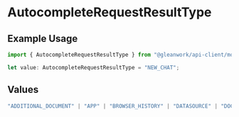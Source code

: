 # AutocompleteRequestResultType

## Example Usage

```typescript
import { AutocompleteRequestResultType } from "@gleanwork/api-client/models/components";

let value: AutocompleteRequestResultType = "NEW_CHAT";
```

## Values

```typescript
"ADDITIONAL_DOCUMENT" | "APP" | "BROWSER_HISTORY" | "DATASOURCE" | "DOCUMENT" | "ENTITY" | "GOLINK" | "HISTORY" | "NEW_CHAT" | "OPERATOR" | "OPERATOR_VALUE" | "QUICKLINK" | "SUGGESTION"
```
